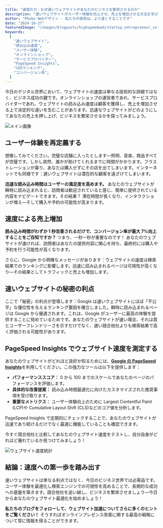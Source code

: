```yaml
---
title: "速度の力：なぜ速いウェブサイトがあなたのビジネスを繁栄させるのか"
description: "速いウェブサイトがユーザー体験を向上させ、売上を増加させる方法を学びましょう。"
author: "Phobo Webデザイン - 私たちの使命は、より速くすることです"
date: "2024-10-27"
featuredImage: "/images/blogposts/highspeedweb/startup_entrepreneur_celebrating.jpg"
keywords:
  [
    "速いウェブサイト",
    "読み込み速度",
    "ユーザー体験",
    "オンラインショップ",
    "サービスプロバイダー",
    "PageSpeed Insights",
    "SEOランキング",
    "コンバージョン率",
  ]
---
```


今日のデジタル世界において、ウェブサイトの速度は単なる技術的な詳細ではなく、ビジネス成功の鍵です。オンラインショップの運営者であれ、サービスプロバイダーであれ、ウェブサイトの読み込み速度は顧客を獲得し、売上を増加させる上で決定的な違いを生むことがあります。迅速なウェブサイトがどのようにしてあなたの売上を押し上げ、ビジネスを繁栄させるかを探ってみましょう。

![メイン画像](/images/blogposts/highspeedweb/startup_entrepreneur_celebrating.jpg)

## ユーザー体験を再定義する

想像してみてください。完璧な店舗に入ったとします—照明、音楽、商品すべてが完璧です。しかし突然、誰かが助けてくれるまでに時間がかかります。フラストレーションが募り、あなたは購入せずにその店を出てしまいます。インターネットでも同様です：遅いウェブサイトは潜在的な顧客を遠ざけてしまいます。

**迅速な読み込み時間はユーザーの満足度を高めます。** あなたのウェブサイトが瞬時に読み込まれると、訪問者は歓迎されていると感じ、簡単に提供されている内容をナビゲートできます。その結果？ 滞在時間が長くなり、インタラクションが増え—そして購入や予約の可能性が高まります。

## 速度による売上増加

**読み込み時間がわずか 1 秒改善されるだけで、コンバージョン率が最大 7%向上することをご存知ですか？** つまり、一秒一秒が重要なのです！ あなたのウェブサイトが速ければ、訪問者はあなたの提供内容に関心を持ち、最終的には購入や予約を行う可能性が高くなります。

さらに、Google から明確なメッセージがあります：ウェブサイトの速度は検索結果でのランキングに影響します。迅速に読み込まれるページは可視性が高くなり—その結果としてトラフィックと売上も増加します。

## 速いウェブサイトの秘密の利点

ここで「秘密」の利点が登場します：Google は速いウェブサイトにほぼ「不公平」な優位性を与えるランキング要因を確立しました。瞬時に読み込まれるページは Google から優遇されます。これは、Google がユーザーに最高の体験を提供することに努めているためです。あなたのウェブサイトが速い場合、それは質とユーザーフレンドリーさを示すだけでなく、遅い競合他社よりも検索結果で高く評価される可能性があります。

## PageSpeed Insights でウェブサイト速度を測定する

あなたのウェブサイトがどれほど良好か知るためには、[**Google の PageSpeed Insights**](https://pagespeed.web.dev/)を利用してください。この強力なツールは以下を提供します：

- **パフォーマンススコア：** 0 から 100 までのスケールであなたのページのパフォーマンスを評価します。
- **具体的な改善提案：** 読み込み時間最適化に向けたカスタマイズされた推奨事項を受け取ります。
- **重要なメトリクス：** ユーザー体験向上のために Largest Contentful Paint (LCP)や Cumulative Layout Shift (CLS)などのコア値を分析します。

PageSpeed Insights で定期的にチェックすることで、あなたのウェブサイトが迅速であり続けるだけでなく最適に機能していることも確認できます。

今すぐ競合他社と比較してあなたのウェブサイト速度をテストし、自分自身がどれほど優れているか見つけてみましょう！

![ウェブサイト速度統計](/images/blogposts/highspeedweb/websitestats.jpg)

## 結論：速度への第一歩を踏み出す

速いウェブサイトは単なる利点ではなく、今日のビジネス世界では必需品です。ユーザー体験を最適化し検索エンジンでの可視性を高めることで、長期的な成功への基盤を築きます。競合他社を追い越し、ビジネスを繁栄させましょう—今日からあなたのウェブサイト最適化を始めましょう！

**私たちのブログをフォローして、ウェブサイト加速についてさらに多くのヒントをご覧ください！** そうすればオンラインプレゼンス改善に関する最高の戦略について常に情報を得ることができます。
